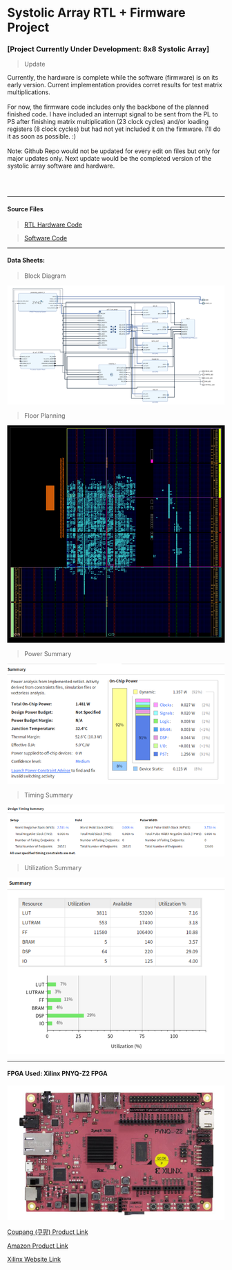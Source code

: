<h1>Systolic Array RTL + Firmware Project</h1>

<h3>[Project Currently Under Development: 8x8 Systolic Array]</h3>

> Update

<p>
  Currently, the hardware is complete while the software (firmware) is on its early version. Current implementation
  provides corret results for test matrix multiplications. 
  <br><br>
  For now, the firmware code includes only the backbone of the planned finished code. I have included an interrupt 
  signal to be sent from the PL to PS after finishing matrix multiplication (23 clock cycles) and/or loading registers (8 clock cycles) but
  had not yet included it on the firmware. I'll do it as soon as possible. :)
  <br><br>
  Note: Github Repo would not be updated for every edit on files but only for major updates only. 
  Next update would be the completed version of the systolic array software and hardware.
</p>

<br><br>

---

<h4>Source Files</h4>

> [RTL Hardware Code](https://github.com/dsa-shua/32x32-SystolicArray/tree/main/systolic-array-hardware)

> [Software Code](https://github.com/dsa-shua/32x32-SystolicArray/tree/main/systolic-array-software)

---

  
<h4>
  Data Sheets:
</h4>

> Block Diagram
<p align="center">
  <img src="systolic-array-hardware/block-diagram.png">
</p>


> Floor Planning
<p align="center">
  <img src="systolic-array-hardware/floorplanning.png">
</p>


> Power Summary

<p align="center">
  <img src="systolic-array-hardware/power-summary.png">
</p>


> Timing Summary

<p align="center">
  <img src="systolic-array-hardware/timing-summary.png">
</p>


> Utilization Summary

<p align="center">
  <img src="systolic-array-hardware/utilization-summary.png">
</p>




---

<h4>
  FPGA Used: Xilinx PNYQ-Z2 FPGA 
</h4>

<p align="center">
  <img src="/pynq-fpga.png">
</p>

[Coupang (쿠팡) Product Link](https://www.coupang.com/vp/products/6695901022?itemId=15490388486&vendorItemId=82709739509&q=zynq&itemsCount=36&searchId=17f7af577cbd49099de4d26aae7b8046&rank=0&isAddedCart=)

[Amazon Product Link](https://www.amazon.com/Sparkle-Exclusive-Cortex-A9-Protection-Accessories/dp/B0C9HBJ5JB/ref=sr_1_13?crid=2CPY2OYQHVPN4&keywords=xilinx&qid=1707630187&sprefix=xili%2Caps%2C273&sr=8-13)

[Xilinx Website Link](https://www.xilinx.com/support/university/xup-boards/XUPPYNQ-Z2.html)

